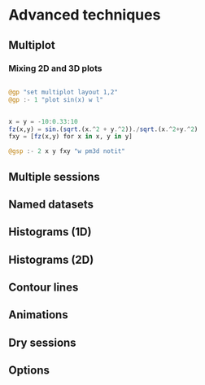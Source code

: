 # Advanced techniques

## Multiplot
### Mixing 2D and 3D plots
```julia

@gp "set multiplot layout 1,2"
@gp :- 1 "plot sin(x) w l"


x = y = -10:0.33:10
fz(x,y) = sin.(sqrt.(x.^2 + y.^2))./sqrt.(x.^2+y.^2)
fxy = [fz(x,y) for x in x, y in y]

@gsp :- 2 x y fxy "w pm3d notit"

```
## Multiple sessions
## Named datasets
## Histograms (1D)
## Histograms (2D)
## Contour lines
## Animations
## Dry sessions
## Options
